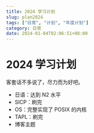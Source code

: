 ```yaml
---
title: 2024 学习计划
slug: plan2024
tags: ["日常", "计划", "年度计划"]
category: 日常
date: 2024-01-04T02:06:51+08:00
---
```

# 2024 学习计划

客套话不多说了，尽力而为好吧。

- 日语：达到 N2 水平
- SICP：刷完
- OS：完整实现了 POSIX 的内核
- TAPL：刷完
- 博客主题
